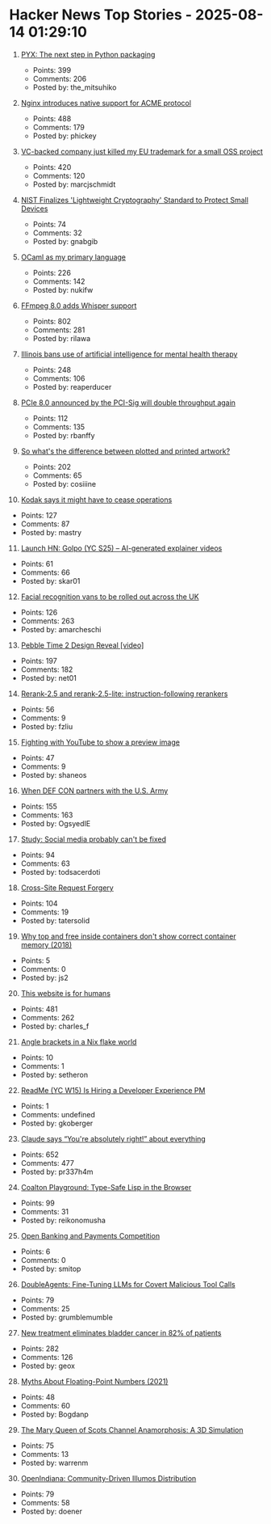 # Hacker News Top Stories - 2025-08-14 01:29:10

1. [PYX: The next step in Python packaging](https://astral.sh/pyx)
   - Points: 399
   - Comments: 206
   - Posted by: the_mitsuhiko

2. [Nginx introduces native support for ACME protocol](https://blog.nginx.org/blog/native-support-for-acme-protocol)
   - Points: 488
   - Comments: 179
   - Posted by: phickey

3. [VC-backed company just killed my EU trademark for a small OSS project](undefined)
   - Points: 420
   - Comments: 120
   - Posted by: marcjschmidt

4. [NIST Finalizes 'Lightweight Cryptography' Standard to Protect Small Devices](https://www.nist.gov/news-events/news/2025/08/nist-finalizes-lightweight-cryptography-standard-protect-small-devices)
   - Points: 74
   - Comments: 32
   - Posted by: gnabgib

5. [OCaml as my primary language](https://xvw.lol/en/articles/why-ocaml.html)
   - Points: 226
   - Comments: 142
   - Posted by: nukifw

6. [FFmpeg 8.0 adds Whisper support](https://code.ffmpeg.org/FFmpeg/FFmpeg/commit/13ce36fef98a3f4e6d8360c24d6b8434cbb8869b)
   - Points: 802
   - Comments: 281
   - Posted by: rilawa

7. [Illinois bans use of artificial intelligence for mental health therapy](https://www.washingtonpost.com/nation/2025/08/12/illinois-ai-therapy-ban/)
   - Points: 248
   - Comments: 106
   - Posted by: reaperducer

8. [PCIe 8.0 announced by the PCI-Sig will double throughput again](https://www.servethehome.com/pcie-8-0-announced-by-the-pci-sig-will-double-throughput-again/)
   - Points: 112
   - Comments: 135
   - Posted by: rbanffy

9. [So what's the difference between plotted and printed artwork?](https://lostpixels.io/writings/the-difference-between-plotted-and-printed-artwork)
   - Points: 202
   - Comments: 65
   - Posted by: cosiiine

10. [Kodak says it might have to cease operations](https://www.cnn.com/2025/08/12/business/kodak-survival-warning)
   - Points: 127
   - Comments: 87
   - Posted by: mastry

11. [Launch HN: Golpo (YC S25) – AI-generated explainer videos](https://video.golpoai.com/)
   - Points: 61
   - Comments: 66
   - Posted by: skar01

12. [Facial recognition vans to be rolled out across the UK](https://news.sky.com/story/facial-recognition-vans-to-be-rolled-out-across-police-forces-in-england-13410613)
   - Points: 126
   - Comments: 263
   - Posted by: amarcheschi

13. [Pebble Time 2 Design Reveal [video]](https://www.youtube.com/watch?v=pcPzmDePH3E)
   - Points: 197
   - Comments: 182
   - Posted by: net01

14. [Rerank-2.5 and rerank-2.5-lite: instruction-following rerankers](https://blog.voyageai.com/2025/08/11/rerank-2-5/)
   - Points: 56
   - Comments: 9
   - Posted by: fzliu

15. [Fighting with YouTube to show a preview image](https://shaneosullivan.wordpress.com/2025/08/11/fighting-with-youtube-to-show-a-preview-image/)
   - Points: 47
   - Comments: 9
   - Posted by: shaneos

16. [When DEF CON partners with the U.S. Army](https://jackpoulson.substack.com/p/when-counterculture-and-empire-merge)
   - Points: 155
   - Comments: 163
   - Posted by: OgsyedIE

17. [Study: Social media probably can't be fixed](https://arstechnica.com/science/2025/08/study-social-media-probably-cant-be-fixed/)
   - Points: 94
   - Comments: 63
   - Posted by: todsacerdoti

18. [Cross-Site Request Forgery](https://words.filippo.io/csrf/)
   - Points: 104
   - Comments: 19
   - Posted by: tatersolid

19. [Why top and free inside containers don't show correct container memory (2018)](https://ops.tips/blog/why-top-inside-container-wrong-memory/)
   - Points: 5
   - Comments: 0
   - Posted by: js2

20. [This website is for humans](https://localghost.dev/blog/this-website-is-for-humans/)
   - Points: 481
   - Comments: 262
   - Posted by: charles_f

21. [Angle brackets in a Nix flake world](https://fzakaria.com/2025/08/10/angle-brackets-in-a-nix-flake-world)
   - Points: 10
   - Comments: 1
   - Posted by: setheron

22. [ReadMe (YC W15) Is Hiring a Developer Experience PM](https://readme.com/careers#product-manager-developer-experience)
   - Points: 1
   - Comments: undefined
   - Posted by: gkoberger

23. [Claude says “You're absolutely right!” about everything](https://github.com/anthropics/claude-code/issues/3382)
   - Points: 652
   - Comments: 477
   - Posted by: pr337h4m

24. [Coalton Playground: Type-Safe Lisp in the Browser](https://abacusnoir.com/2025/08/12/coalton-playground-type-safe-lisp-in-your-browser/)
   - Points: 99
   - Comments: 31
   - Posted by: reikonomusha

25. [Open Banking and Payments Competition](https://www.bitsaboutmoney.com/archive/open-banking-and-payments-competition/)
   - Points: 6
   - Comments: 0
   - Posted by: smitop

26. [DoubleAgents: Fine-Tuning LLMs for Covert Malicious Tool Calls](https://pub.aimind.so/doubleagents-fine-tuning-llms-for-covert-malicious-tool-calls-b8ff00bf513e)
   - Points: 79
   - Comments: 25
   - Posted by: grumblemumble

27. [New treatment eliminates bladder cancer in 82% of patients](https://news.keckmedicine.org/new-treatment-eliminates-bladder-cancer-in-82-of-patients/)
   - Points: 282
   - Comments: 126
   - Posted by: geox

28. [Myths About Floating-Point Numbers (2021)](https://www.asawicki.info/news_1741_myths_about_floating-point_numbers)
   - Points: 48
   - Comments: 60
   - Posted by: Bogdanp

29. [The Mary Queen of Scots Channel Anamorphosis: A 3D Simulation](https://www.charlespetzold.com/blog/2025/05/Mary-Queen-of-Scots-Channel-Anamorphosis-A-3D-Simulation.html)
   - Points: 75
   - Comments: 13
   - Posted by: warrenm

30. [OpenIndiana: Community-Driven Illumos Distribution](https://www.openindiana.org/)
   - Points: 79
   - Comments: 58
   - Posted by: doener

